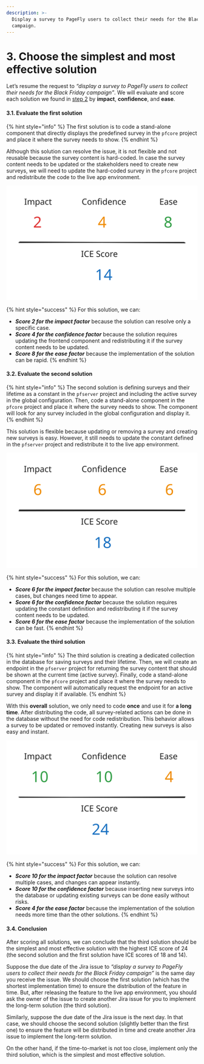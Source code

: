 ```yaml
---
description: >-
  Display a survey to PageFly users to collect their needs for the Black Friday
  campaign.
---
```


# 3. Choose the simplest and most effective solution

Let’s resume the request to _“display a survey to PageFly users to collect their needs for the Black Friday campaign”_. We will evaluate and score each solution we found in [step 2](./#id-2.-find-at-least-two-solutions) by **impact**, **confidence**, and **ease**.

#### 3.1. Evaluate the first solution

{% hint style="info" %}
The first solution is to code a stand-alone component that directly displays the predefined survey in the `pfcore` project and place it where the survey needs to show.
{% endhint %}

Although this solution can resolve the issue, it is not flexible and not reusable because the survey content is hard-coded. In case the survey content needs to be updated or the stakeholders need to create new surveys, we will need to update the hard-coded survey in the `pfcore` project and redistribute the code to the live app environment.

<img src="../../../.gitbook/assets/file.excalidraw.svg" alt="" class="gitbook-drawing">

{% hint style="success" %}
For this solution, we can:

* &#x20;_**Score 2 for the impact factor**_ because the solution can resolve only a specific case.
* _**Score 4 for the confidence factor**_ because the solution requires updating the frontend component and redistributing it if the survey content needs to be updated.
* _**Score 8 for the ease factor**_ because the implementation of the solution can be rapid.
{% endhint %}

#### 3.2. Evaluate the second solution

{% hint style="info" %}
The second solution is defining surveys and their lifetime as a constant in the `pfserver` project and including the active survey in the global configuration. Then, code a stand-alone component in the `pfcore` project and place it where the survey needs to show. The component will look for any survey included in the global configuration and display it.
{% endhint %}

This solution is flexible because updating or removing a survey and creating new surveys is easy. However, it still needs to update the constant defined in the `pfserver` project and redistribute it to the live app environment.

<img src="../../../.gitbook/assets/file.excalidraw (1).svg" alt="" class="gitbook-drawing">

{% hint style="success" %}
For this solution, we can:

* _**Score 6 for the impact factor**_ because the solution can resolve multiple cases, but changes need time to appear.
* _**Score 6 for the confidence factor**_ because the solution requires updating the constant definition and redistributing it if the survey content needs to be updated.
* _**Score 6 for the ease factor**_ because the implementation of the solution can be fast.
{% endhint %}

#### 3.3. Evaluate the third solution

{% hint style="info" %}
The third solution is creating a dedicated collection in the database for saving surveys and their lifetime. Then, we will create an endpoint in the `pfserver` project for returning the survey content that should be shown at the current time (active survey). Finally, code a stand-alone component in the `pfcore` project and place it where the survey needs to show. The component will automatically request the endpoint for an active survey and display it if available.
{% endhint %}

With this **overall** solution, we only need to code **once** and use it for **a long time**. After distributing the code, all survey-related actions can be done in the database without the need for code redistribution. This behavior allows a survey to be updated or removed instantly. Creating new surveys is also easy and instant.

<img src="../../../.gitbook/assets/file.excalidraw (2).svg" alt="" class="gitbook-drawing">

{% hint style="success" %}
For this solution, we can:

* _**Score 10 for the impact factor**_ because the solution can resolve multiple cases, and changes can appear instantly.
* _**Score 10 for the confidence factor**_ because inserting new surveys into the database or updating existing surveys can be done easily without risks.
* _**Score 4 for the ease factor**_ because the implementation of the solution needs more time than the other solutions.
{% endhint %}

#### 3.4. Conclusion

After scoring all solutions, we can conclude that the third solution should be the simplest and most effective solution with the highest ICE score of 24 (the second solution and the first solution have ICE scores of 18 and 14).

Suppose the due date of the Jira issue to _“display a survey to PageFly users to collect their needs for the Black Friday campaign”_ is the same day you receive the issue. We should choose the first solution (which has the shortest implementation time) to ensure the distribution of the feature in time. But, after releasing the feature to the live app environment, you should ask the owner of the issue to create another Jira issue for you to implement the long-term solution (the third solution).

Similarly, suppose the due date of the Jira issue is the next day. In that case, we should choose the second solution (slightly better than the first one) to ensure the feature will be distributed in time and create another Jira issue to implement the long-term solution.

On the other hand, if the time-to-market is not too close, implement only the third solution, which is the simplest and most effective solution.
